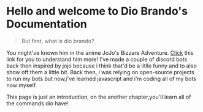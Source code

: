 # Hello and welcome to Dio Brando's Documentation

> But first, what is dio brando?

You might've known him in the anime JoJo's Bizzare Adventure. [Click](https://jojo.fandom.com/wiki/Dio_Brando) this link for you to understand him more! I've made a couple of discord bots back then inspired by jojo because i think that'd be a litlle funny and to also show off them a little bit. Back then, i was relying on open-source projects to run my bots but now,i've learned javascript and i'm coding all of my bots now myself.

This page is just an introduction, on the another chapter,you'll learn all of the commands dio have!